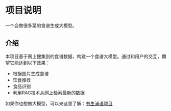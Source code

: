 # 项目说明
一个会做很多菜的食谱生成大模型。
## 介绍
本项目基于网上搜集到的食谱数据，构建一个食谱大模型。通过和用户的交互，期望它能达到以下效果：
- 根据图片生成食谱
- 饮食推荐
- 食品识别
- 利用RAG技术从网上检索最新的数据

如果你也想做大模型，可以来这里了解：[书生浦语项目](https://github.com/InternLM/Tutorial)

